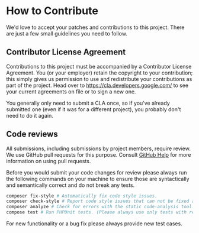 # How to Contribute

We'd love to accept your patches and contributions to this project. There are
just a few small guidelines you need to follow.

## Contributor License Agreement

Contributions to this project must be accompanied by a Contributor License
Agreement. You (or your employer) retain the copyright to your contribution;
this simply gives us permission to use and redistribute your contributions as
part of the project. Head over to <https://cla.developers.google.com/> to see
your current agreements on file or to sign a new one.

You generally only need to submit a CLA once, so if you've already submitted one
(even if it was for a different project), you probably don't need to do it
again.

## Code reviews

All submissions, including submissions by project members, require review. We
use GitHub pull requests for this purpose. Consult
[GitHub Help](https://help.github.com/articles/about-pull-requests/) for more
information on using pull requests.

Before you would submit your code changes for review please always run the
following commands on your machine to ensure those are syntactically and semantically
correct and do not break any tests.

```sh
composer fix-style # Automatically fix code style issues.
composer check-style # Report code style issues that can not be fixed automatically.
composer analyze # Check for errors with the static code-analysis tool.
compose test # Run PHPUnit tests. (Please always use only tests with real Apigee Edge.) 
```

For new functionality or a bug fix please always provide new test cases.
